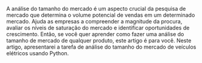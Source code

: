 A análise do tamanho do mercado é um aspecto crucial da pesquisa de mercado que determina o volume potencial de vendas em um determinado mercado. Ajuda as empresas a compreender a magnitude da procura, avaliar os níveis de saturação do mercado e identificar oportunidades de crescimento. Então, se você quer aprender como fazer uma análise do tamanho de mercado de qualquer produto, este artigo é para você. Neste artigo, apresentarei a tarefa de análise do tamanho do mercado de veículos elétricos usando Python.

